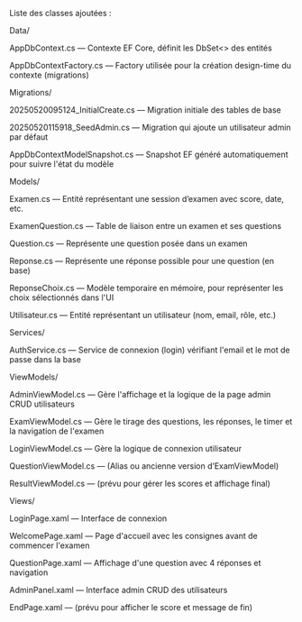 Liste des classes ajoutées :


Data/

AppDbContext.cs — Contexte EF Core, définit les DbSet<> des entités 

AppDbContextFactory.cs — Factory utilisée pour la création design-time du contexte (migrations)


Migrations/

20250520095124_InitialCreate.cs — Migration initiale des tables de base 

20250520115918_SeedAdmin.cs — Migration qui ajoute un utilisateur admin par défaut 

AppDbContextModelSnapshot.cs — Snapshot EF généré automatiquement pour suivre l'état du modèle 



Models/

Examen.cs — Entité représentant une session d’examen avec score, date, etc.

ExamenQuestion.cs — Table de liaison entre un examen et ses questions

Question.cs — Représente une question posée dans un examen

Reponse.cs — Représente une réponse possible pour une question (en base)

ReponseChoix.cs — Modèle temporaire en mémoire, pour représenter les choix sélectionnés dans l'UI

Utilisateur.cs — Entité représentant un utilisateur (nom, email, rôle, etc.)



Services/

AuthService.cs — Service de connexion (login) vérifiant l'email et le mot de passe dans la base



ViewModels/

AdminViewModel.cs — Gère l'affichage et la logique de la page admin CRUD utilisateurs

ExamViewModel.cs — Gère le tirage des questions, les réponses, le timer et la navigation de l'examen

LoginViewModel.cs — Gère la logique de connexion utilisateur

QuestionViewModel.cs — (Alias ou ancienne version d’ExamViewModel)

ResultViewModel.cs — (prévu pour gérer les scores et affichage final)



Views/

LoginPage.xaml — Interface de connexion

WelcomePage.xaml — Page d'accueil avec les consignes avant de commencer l'examen

QuestionPage.xaml — Affichage d'une question avec 4 réponses et navigation

AdminPanel.xaml — Interface admin CRUD des utilisateurs

EndPage.xaml — (prévu pour afficher le score et message de fin)

